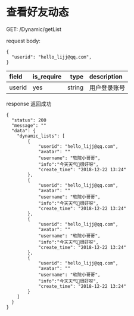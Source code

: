 # 查看好友动态

GET:  /Dynamic/getList

request body:
```
{
  "userid": "hello_lijj@qq.com",
}
```
| field      |  is_require |type     | description | 
| :--------  | ------------|--------:| :------     | 
| userid     |   yes       | string  | 用户登录账号 | 


response
返回成功
```
{
  "status": 200
  "message": ""
  "data": {
    "dynamic_lists": [
        {
            "userid": "hello_lijj@qq.com",
            "avatar": ""
            "username": "软院小哥哥",
            "info":"今天天气很好呀",
            "create_time": "2018-12-22 13:24"
        },
        {
            "userid": "hello_lijj@qq.com",
            "avatar": ""
            "username": "软院小哥哥",
            "info":"今天天气很好呀",
            "create_time": "2018-12-22 13:24"
        },
        {
            "userid": "hello_lijj@qq.com",
            "avatar": ""
            "username": "软院小哥哥",
            "info":"今天天气很好呀",
            "create_time": "2018-12-22 13:24"
        },
        {
            "userid": "hello_lijj@qq.com",
            "avatar": ""
            "username": "软院小哥哥",
            "info":"今天天气很好呀",
            "create_time": "2018-12-22 13:24"
        }
    ]
  }
}
```